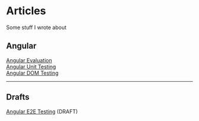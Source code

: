 # Articles

Some stuff I wrote about

## Angular

[Angular Evaluation](angular/evaluation/angular-evaluation.md)  
[Angular Unit Testing](angular/testing/angular-unit-testing.md)  
[Angular DOM Testing](angular/testing/angular-dom-testing.md)  

---

## Drafts

[Angular E2E Testing](angular/testing/angular-e2e-testing.md) (DRAFT)  
